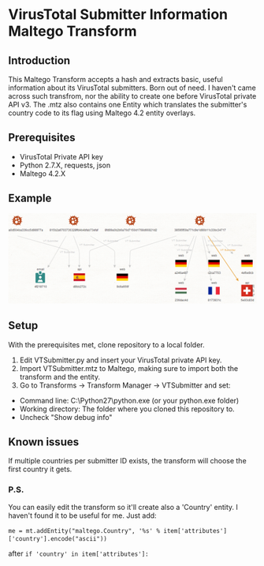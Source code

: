 # VirusTotal Submitter Information Maltego Transform

## Introduction
This Maltego Transform accepts a hash and extracts basic, useful information about its VirusTotal submitters.
Born out of need. I haven't came across such transfrom, nor the ability to create one before VirusTotal private API v3. 
The .mtz also contains one Entity which translates the submitter's country code to its flag using Maltego 4.2 entity overlays.

## Prerequisites
- VirusTotal Private API key
- Python 2.7.X, requests, json 
- Maltego 4.2.X

## Example
![Alt text](/Screenshot.png?raw=true)

## Setup
With the prerequisites met, clone repository to a local folder.

1. Edit VTSubmitter.py and insert your VirusTotal private API key.
2. Import VTSubmitter.mtz to Maltego, making sure to import both the transform and the entity.
3. Go to Transforms -> Transform Manager -> VTSubmitter and set:
  - Command line: C:\Python27\python.exe (or your python.exe folder)
  - Working directory: The folder where you cloned this repository to.
  - Uncheck "Show debug info"

## Known issues
If multiple countries per submitter ID exists, the transform will choose the first country it gets.

### P.S.
You can easily edit the transform so it'll create also a 'Country' entity. I haven't found it to be useful for me. Just add:
```
me = mt.addEntity("maltego.Country", '%s' % item['attributes']['country'].encode("ascii"))
```
after ```if 'country' in item['attributes']:```
